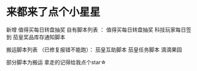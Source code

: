 # 来都来了点个小星星
新增 值得买每日转盘抽奖
自有脚本列表 ：
值得买每日转盘抽奖
科技玩家每日签到
茄皇奖品库存通知脚本

搬运脚本列表 （已修复报错不能跑）：
茄皇互助脚本
茄皇任务脚本
滴滴果园


部分脚本为搬运 拿走的记得给我点个star☆
